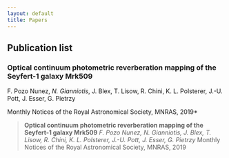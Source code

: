 ```yaml
---
layout: default
title: Papers
---
```

## Publication list

### Optical continuum photometric reverberation mapping of the Seyfert-1 galaxy Mrk509
F. Pozo Nunez, *N. Gianniotis*, J. Blex, T. Lisow, R. Chini, K. L. Polsterer, J.-U. Pott, J. Esser, G. Pietrzy

Monthly Notices of the Royal Astronomical Society, MNRAS, 2019*

> **Optical continuum photometric reverberation mapping of the Seyfert-1 galaxy Mrk509**
> *F. Pozo Nunez, N. Gianniotis, J. Blex, T. Lisow, R. Chini, K. L. Polsterer, J.-U. Pott, J. Esser, G. Pietrzy*
> Monthly Notices of the Royal Astronomical Society, MNRAS, 2019

